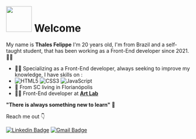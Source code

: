 # <img src="https://aco.com.br/wp-content/uploads/2019/03/google-friendly.gif" width="70"/> Welcome

My name is **Thales Felippe** I'm 20 years old, I'm from Brazil and a self-taught student, that has been working as a Front-End developer since 2021. 👨‍💻

- 🧗🏻 Specializing as a Front-End developer, always seeking to improve my knowledge, I have skills on :
- ![HTML5](https://img.shields.io/badge/-HTML5-E34F26?style=flat-square&logo=html5&logoColor=white) ![CSS3](https://img.shields.io/badge/-CSS3-549FDE?style=flat-square&logo=css3&logoColor=white) ![JavaScript](https://img.shields.io/badge/-JavaScript-F7B93E?style=flat-square&logo=javascript&logoColor=fff)
- 📍 From SC living in Florianópolis
- 👨‍💻 Front-End developer at [**Art Lab**](https://artlab.dev/)

**"There is always something new to learn"** 🚀

Reach me out 👇

[![Linkedin Badge](https://img.shields.io/badge/-Thales%20Felippe-ef233c?style=flat-square&logo=Linkedin&logoColor=white&link=https://www.linkedin.com/in/thales-felippe-9205761bb/)](https://www.linkedin.com/in/thales-felippe-9205761bb/) [![Gmail Badge](https://img.shields.io/badge/-thales.dev.flp@gmail.com-ef233c?style=flat-square&logo=Gmail&logoColor=white&link=mailto:thales.dev.flp@gmail.com)](mailto:thales.dev.flp@gmail.com)
